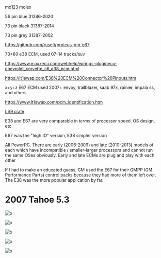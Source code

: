 mx123 molex

56 pin blue 
31386-2020

73 pin black
31387-2014

73 pin grey
31387-2002

https://github.com/rusefi/proteus-gm-e67

73+80   e38 ECM, used 07-14 trucks/suv

https://www.maxxecu.com/webhelp/wirings-pluginecu-chevrolet_corvette_c6_e38_ecm.html

https://lt1swap.com/E38%20ECM%20Connector%20Pinouts.htm

x+y+z E67 ECM used 2007+ envoy, trailblazer, saab 97x, rainier, impala ss, and others

https://www.lt1swap.com/pcm_identification.htm

[LS9 crate](OEM-Docs/GM/ls9-crate-engine-control-system-19354338.pdf)


E38 and E67 are very comparable in terms of processor speed, OS design, etc.

E67 was the "high IO" version, E38 simpler version

All PowerPC. There are early (2006-2009) and late (2010-2013) models of each which have incompatible / smaller-larger processors and cannot run the same OSes obviously. Early and late ECMs are plug and play with each other

If I had to make an educated guess, GM used the E67 for their GMPP (GM Performance Parts) control packs because they had more of them left over. The E38 was the more popular application by far.



# 2007 Tahoe 5.3

![x](OEM-Docs/GM/2007-tahoe-5.3-vin0-1.png)

![x](OEM-Docs/GM/2007-tahoe-5.3-vin0-2.png)

![x](OEM-Docs/GM/2007-tahoe-5.3-vin0-3.png)

![x](OEM-Docs/GM/2007-tahoe-5.3-vin0-4.png)

![x](OEM-Docs/GM/2007-tahoe-5.3-vin0-5.png)